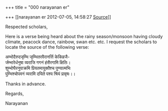 +++
title = "000 narayanan er"

+++
[[narayanan er	2012-07-05, 14:58:27 [Source](https://groups.google.com/g/bvparishat/c/RwHgUy1OZws)]]



Respected scholars,

Here is a verse being heard about the rainy season/monsoon having cloudy climate, peacock dance, rainbow, swan etc. etc. I request the scholars to locate the source of the following verse:  

  

अम्भोदैरुदजृम्भि जृम्भितरवैरानर्त्ति केकिव्रजै-  
र्जम्भारेर्धनुषा व्यराजि गगनं हंसैरगामि क्षितिः।  
शुम्भोघैरनुपाक्रमि प्रियतमायुक्तैश्च पुण्यात्मभिः  
पुम्भिश्चोपवनं व्यरामि दयिते पश्य श्रियं प्रावृषः।।

  

Thanks in advance.

Regards,

Narayanan  

